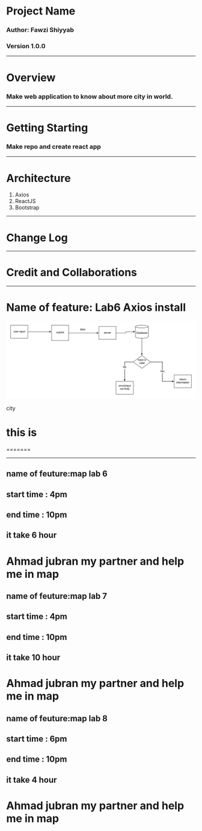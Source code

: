 # Project Name

### Author: Fawzi Shiyyab 
### Version 1.0.0

---

# Overview
### Make web application to know about more city in world.

---

# Getting Starting
### Make repo and create react app

---

# Architecture
1. Axios
2. ReactJS
3. Bootstrap

---

# Change Log
---

# Credit and Collaborations

---

# Name of feature: Lab6 Axios install


![lab6](ahmad-and-fawzi-lab06.png)

city
# this is
=======

---

## name of feuture:map lab 6
## start time : 4pm
## end time : 10pm
## it take 6 hour
 
# Ahmad jubran my partner and help me in map 
 ## name of feuture:map lab 7
## start time : 4pm
## end time : 10pm
## it take 10 hour
 
# Ahmad jubran my partner and help me in map 
 ## name of feuture:map lab 8
## start time : 6pm
## end time : 10pm
## it take 4 hour
 
# Ahmad jubran my partner and help me in map 
 
